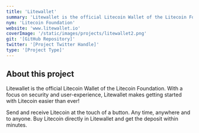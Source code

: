 ```yaml
---
title: 'Litewallet'
summary: 'Litewallet is the official Litecoin Wallet of the Litecoin Foundation.'
nym: 'Litecoin Foundation'
website: 'www.litewallet.io'
coverImage: '/static/images/projects/litewallet2.png'
git: '[GitHub Repository]'
twitter: '[Project Twitter Handle]'
type: '[Project Type]'
---
```


## About this project

Litewallet is the official Litecoin Wallet of the Litecoin Foundation. With a focus on security and user-experience, Litewallet makes getting started with Litecoin easier than ever!

Send and receive Litecoin at the touch of a button. Any time, anywhere and to anyone. Buy Litecoin directly in Litewallet and get the deposit within minutes.